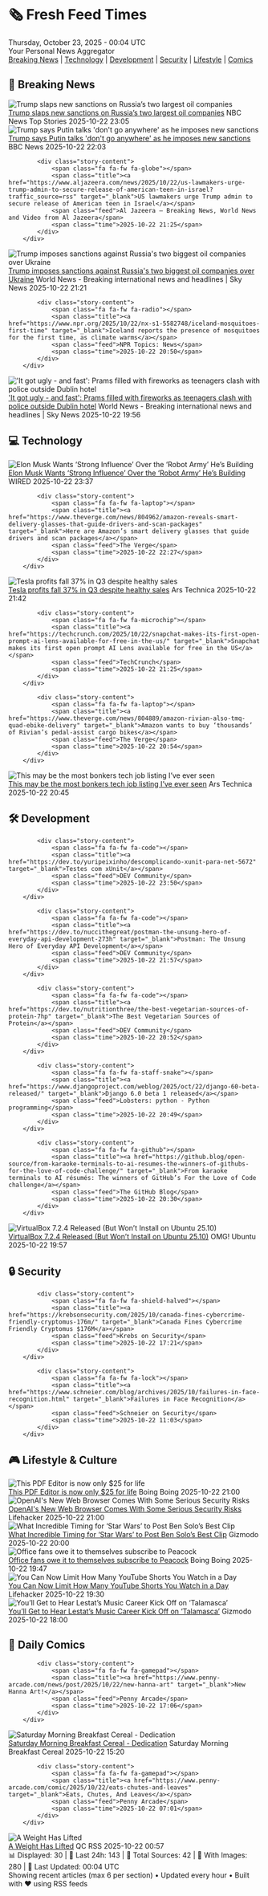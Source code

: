 <!-- Processing 54 RSS feeds at 2025-10-23 00:04:45 UTC -->
<!-- Processing: XKCD -->
<!-- Processing: Poorly Drawn Lines -->
<!-- Processing: Questionable Content -->
<!-- Processing: Girl Genius -->
<!-- Processing: Dinosaur Comics -->
<!-- Processing: BBC World News -->
<!-- Processing: CBC News -->
<!-- Error processing https://rss.cbc.ca/lineup/topstories.xml: The read operation timed out -->
<!-- Processing: NBC News Breaking -->
<!-- Processing: Sky News World -->
<!-- Processing: WIRED -->
<!-- Processing: Dev.to -->
<!-- Processing: It's FOSS -->
<!-- Processing: DistroWatch -->
<!-- Processing: Red Hat Blog -->
<!-- Processing: GitLab Blog -->
<!-- Processing: InfoQ -->
<!-- Processing: DZone -->
<!-- Processing: Coding Horror -->
<!-- Processing: Lifehacker -->
<!-- Processing: Boing Boing -->
<!-- Processing: Krebs on Security -->
<!-- Generated 6 new posts out of 21 feeds processed -->
<div class="newspaper-header">
    <h1 class="newspaper-title">🗞️ Fresh Feed Times</h1>
    <div class="newspaper-date">Thursday, October 23, 2025 - 00:04 UTC</div>
    <div class="newspaper-subtitle">Your Personal News Aggregator</div>
</div>

<div class="newspaper-nav">
    <a href="#breaking">Breaking News</a> |
    <a href="#tech">Technology</a> |
    <a href="#dev">Development</a> |
    <a href="#security">Security</a> |
    <a href="#lifestyle">Lifestyle</a> |
    <a href="#webcomics">Comics</a>
</div>

<div class="news-section breaking-news" id="breaking">
<h2 class="section-header">🚨 Breaking News</h2>
<div class="stories-container">
<div class="story">
            <img src="https://media-cldnry.s-nbcnews.com/image/upload/t_fit_1500w/mpx/2704722219/2025_10/1761174334580_nn_ksi_trump_putin_meeting_delayed_251022_1920x1080-vqvpzx.jpg" alt="Trump slaps new sanctions on Russia’s two largest oil companies" class="story-image" loading="lazy" onerror="this.style.display='none'">
            <div class="story-content">
                <span class="fa fa-fw fa-broadcast-tower"></span>
                <span class="title"><a href="https://www.nbcnews.com/nightly-news/video/trump-slaps-new-sanctions-on-russia-s-two-largest-oil-companies-250418245697" target="_blank">Trump slaps new sanctions on Russia’s two largest oil companies</a></span>
                <span class="feed">NBC News Top Stories</span>
                <span class="time">2025-10-22 23:05</span>
            </div>
        </div>
<div class="story">
            <img src="https://ichef.bbci.co.uk/ace/standard/240/cpsprodpb/1c70/live/3b154940-af84-11f0-8cf5-47a716327516.jpg" alt="Trump says Putin talks &#x27;don&#x27;t go anywhere&#x27; as he imposes new sanctions" class="story-image" loading="lazy" onerror="this.style.display='none'">
            <div class="story-content">
                <span class="fa fa-fw fa-earth-americas"></span>
                <span class="title"><a href="https://www.bbc.com/news/articles/cd6758pn6ylo?at_medium=RSS&at_campaign=rss" target="_blank">Trump says Putin talks &#x27;don&#x27;t go anywhere&#x27; as he imposes new sanctions</a></span>
                <span class="feed">BBC News</span>
                <span class="time">2025-10-22 22:03</span>
            </div>
        </div>
<div class="story">
            
            <div class="story-content">
                <span class="fa fa-fw fa-globe"></span>
                <span class="title"><a href="https://www.aljazeera.com/news/2025/10/22/us-lawmakers-urge-trump-admin-to-secure-release-of-american-teen-in-israel?traffic_source=rss" target="_blank">US lawmakers urge Trump admin to secure release of American teen in Israel</a></span>
                <span class="feed">Al Jazeera – Breaking News, World News and Video from Al Jazeera</span>
                <span class="time">2025-10-22 21:25</span>
            </div>
        </div>
<div class="story">
            <img src="https://e3.365dm.com/25/10/1920x1080/skynews-donald-trump-sanctions_7058998.jpg?20251023000042" alt="Trump imposes sanctions against Russia&#x27;s two biggest oil companies over Ukraine" class="story-image" loading="lazy" onerror="this.style.display='none'">
            <div class="story-content">
                <span class="fa fa-fw fa-satellite"></span>
                <span class="title"><a href="https://news.sky.com/story/donald-trump-imposes-sanctions-against-russias-two-biggest-oil-companies-as-frustration-grows-with-vladimir-putin-over-the-ukraine-war-13455515" target="_blank">Trump imposes sanctions against Russia&#x27;s two biggest oil companies over Ukraine</a></span>
                <span class="feed">World News - Breaking international news and headlines | Sky News</span>
                <span class="time">2025-10-22 21:21</span>
            </div>
        </div>
<div class="story">
            
            <div class="story-content">
                <span class="fa fa-fw fa-radio"></span>
                <span class="title"><a href="https://www.npr.org/2025/10/22/nx-s1-5582748/iceland-mosquitoes-first-time" target="_blank">Iceland reports the presence of mosquitoes for the first time, as climate warms</a></span>
                <span class="feed">NPR Topics: News</span>
                <span class="time">2025-10-22 20:50</span>
            </div>
        </div>
<div class="story">
            <img src="https://e3.365dm.com/25/10/1920x1080/skynews-dublin-protests_7058997.jpg?20251023000023" alt="&#x27;It got ugly - and fast&#x27;: Prams filled with fireworks as teenagers clash with police outside Dublin hotel" class="story-image" loading="lazy" onerror="this.style.display='none'">
            <div class="story-content">
                <span class="fa fa-fw fa-satellite"></span>
                <span class="title"><a href="https://news.sky.com/story/police-officers-hurt-in-second-night-of-violence-in-dublin-13455441" target="_blank">&#x27;It got ugly - and fast&#x27;: Prams filled with fireworks as teenagers clash with police outside Dublin hotel</a></span>
                <span class="feed">World News - Breaking international news and headlines | Sky News</span>
                <span class="time">2025-10-22 19:56</span>
            </div>
        </div>
</div>
</div>
<div class="news-section tech-news" id="tech">
<h2 class="section-header">💻 Technology</h2>
<div class="stories-container">
<div class="story">
            <img src="https://media.wired.com/photos/68f95e720de6419f85f31569/master/pass/GettyImages-1239416791.jpg" alt="Elon Musk Wants ‘Strong Influence’ Over the ‘Robot Army’ He’s Building" class="story-image" loading="lazy" onerror="this.style.display='none'">
            <div class="story-content">
                <span class="fa fa-fw fa-bolt"></span>
                <span class="title"><a href="https://www.wired.com/story/elon-musk-wants-strong-influence-over-the-robot-army-hes-building/" target="_blank">Elon Musk Wants ‘Strong Influence’ Over the ‘Robot Army’ He’s Building</a></span>
                <span class="feed">WIRED</span>
                <span class="time">2025-10-22 23:37</span>
            </div>
        </div>
<div class="story">
            
            <div class="story-content">
                <span class="fa fa-fw fa-laptop"></span>
                <span class="title"><a href="https://www.theverge.com/news/804962/amazon-reveals-smart-delivery-glasses-that-guide-drivers-and-scan-packages" target="_blank">Here are Amazon’s smart delivery glasses that guide drivers and scan packages</a></span>
                <span class="feed">The Verge</span>
                <span class="time">2025-10-22 22:27</span>
            </div>
        </div>
<div class="story">
            <img src="https://cdn.arstechnica.net/wp-content/uploads/2025/06/tesladown-500x500.jpg" alt="Tesla profits fall 37% in Q3 despite healthy sales" class="story-image" loading="lazy" onerror="this.style.display='none'">
            <div class="story-content">
                <span class="fa fa-fw fa-cog"></span>
                <span class="title"><a href="https://arstechnica.com/cars/2025/10/tesla-profits-fall-37-in-q3-despite-healthy-sales/" target="_blank">Tesla profits fall 37% in Q3 despite healthy sales</a></span>
                <span class="feed">Ars Technica</span>
                <span class="time">2025-10-22 21:42</span>
            </div>
        </div>
<div class="story">
            
            <div class="story-content">
                <span class="fa fa-fw fa-microchip"></span>
                <span class="title"><a href="https://techcrunch.com/2025/10/22/snapchat-makes-its-first-open-prompt-ai-lens-available-for-free-in-the-us/" target="_blank">Snapchat makes its first open prompt AI Lens available for free in the US</a></span>
                <span class="feed">TechCrunch</span>
                <span class="time">2025-10-22 21:25</span>
            </div>
        </div>
<div class="story">
            
            <div class="story-content">
                <span class="fa fa-fw fa-laptop"></span>
                <span class="title"><a href="https://www.theverge.com/news/804889/amazon-rivian-also-tmq-quad-ebike-delivery" target="_blank">Amazon wants to buy ‘thousands’ of Rivian’s pedal-assist cargo bikes</a></span>
                <span class="feed">The Verge</span>
                <span class="time">2025-10-22 20:54</span>
            </div>
        </div>
<div class="story">
            <img src="https://cdn.arstechnica.net/wp-content/uploads/2025/10/GettyImages-1149297973-500x500-1761164122.jpg" alt="This may be the most bonkers tech job listing I’ve ever seen" class="story-image" loading="lazy" onerror="this.style.display='none'">
            <div class="story-content">
                <span class="fa fa-fw fa-cog"></span>
                <span class="title"><a href="https://arstechnica.com/culture/2025/10/the-tech-ceo-who-would-eat-dog-poop-if-it-means-winning/" target="_blank">This may be the most bonkers tech job listing I’ve ever seen</a></span>
                <span class="feed">Ars Technica</span>
                <span class="time">2025-10-22 20:45</span>
            </div>
        </div>
</div>
</div>
<div class="news-section dev-news" id="dev">
<h2 class="section-header">🛠️ Development</h2>
<div class="stories-container">
<div class="story">
            
            <div class="story-content">
                <span class="fa fa-fw fa-code"></span>
                <span class="title"><a href="https://dev.to/yuripeixinho/descomplicando-xunit-para-net-5672" target="_blank">Testes com xUnit</a></span>
                <span class="feed">DEV Community</span>
                <span class="time">2025-10-22 23:50</span>
            </div>
        </div>
<div class="story">
            
            <div class="story-content">
                <span class="fa fa-fw fa-code"></span>
                <span class="title"><a href="https://dev.to/nuccithegreat/postman-the-unsung-hero-of-everyday-api-development-273h" target="_blank">Postman: The Unsung Hero of Everyday API Development</a></span>
                <span class="feed">DEV Community</span>
                <span class="time">2025-10-22 21:57</span>
            </div>
        </div>
<div class="story">
            
            <div class="story-content">
                <span class="fa fa-fw fa-code"></span>
                <span class="title"><a href="https://dev.to/nutritionthree/the-best-vegetarian-sources-of-protein-7hp" target="_blank">The Best Vegetarian Sources of Protein</a></span>
                <span class="feed">DEV Community</span>
                <span class="time">2025-10-22 20:52</span>
            </div>
        </div>
<div class="story">
            
            <div class="story-content">
                <span class="fa fa-fw fa-staff-snake"></span>
                <span class="title"><a href="https://www.djangoproject.com/weblog/2025/oct/22/django-60-beta-released/" target="_blank">Django 6.0 beta 1 released</a></span>
                <span class="feed">Lobsters: python - Python programming</span>
                <span class="time">2025-10-22 20:49</span>
            </div>
        </div>
<div class="story">
            
            <div class="story-content">
                <span class="fa fa-fw fa-github"></span>
                <span class="title"><a href="https://github.blog/open-source/from-karaoke-terminals-to-ai-resumes-the-winners-of-githubs-for-the-love-of-code-challenge/" target="_blank">From karaoke terminals to AI résumés: The winners of GitHub’s For the Love of Code challenge</a></span>
                <span class="feed">The GitHub Blog</span>
                <span class="time">2025-10-22 20:30</span>
            </div>
        </div>
<div class="story">
            <img src="https://i0.wp.com/www.omgubuntu.co.uk/wp-content/uploads/2025/09/virtualbox-logo-on-white.jpg?resize=406%2C232&amp;ssl=1" alt="VirtualBox 7.2.4 Released (But Won’t Install on Ubuntu 25.10)" class="story-image" loading="lazy" onerror="this.style.display='none'">
            <div class="story-content">
                <span class="fa fa-fw fa-ubuntu"></span>
                <span class="title"><a href="https://www.omgubuntu.co.uk/2025/10/virtualbox-7-2-4-release-libxml2-error-ubuntu-25-10" target="_blank">VirtualBox 7.2.4 Released (But Won’t Install on Ubuntu 25.10)</a></span>
                <span class="feed">OMG! Ubuntu</span>
                <span class="time">2025-10-22 19:57</span>
            </div>
        </div>
</div>
</div>
<div class="news-section security-news" id="security">
<h2 class="section-header">🔒 Security</h2>
<div class="stories-container">
<div class="story">
            
            <div class="story-content">
                <span class="fa fa-fw fa-shield-halved"></span>
                <span class="title"><a href="https://krebsonsecurity.com/2025/10/canada-fines-cybercrime-friendly-cryptomus-176m/" target="_blank">Canada Fines Cybercrime Friendly Cryptomus $176M</a></span>
                <span class="feed">Krebs on Security</span>
                <span class="time">2025-10-22 17:21</span>
            </div>
        </div>
<div class="story">
            
            <div class="story-content">
                <span class="fa fa-fw fa-lock"></span>
                <span class="title"><a href="https://www.schneier.com/blog/archives/2025/10/failures-in-face-recognition.html" target="_blank">Failures in Face Recognition</a></span>
                <span class="feed">Schneier on Security</span>
                <span class="time">2025-10-22 11:03</span>
            </div>
        </div>
</div>
</div>
<div class="news-section lifestyle-news" id="lifestyle">
<h2 class="section-header">🎮 Lifestyle & Culture</h2>
<div class="stories-container">
<div class="story">
            <img src="https://i0.wp.com/boingboing.net/wp-content/uploads/2025/10/PDF-Converter-Editor.jpg?fit=1200%2C800&amp;quality=60&amp;ssl=1" alt="This PDF Editor is now only $25 for life" class="story-image" loading="lazy" onerror="this.style.display='none'">
            <div class="story-content">
                <span class="fa fa-fw fa-arrow-right"></span>
                <span class="title"><a href="https://boingboing.net/2025/10/22/this-pdf-editor-is-now-only-25-for-life.html" target="_blank">This PDF Editor is now only $25 for life</a></span>
                <span class="feed">Boing Boing</span>
                <span class="time">2025-10-22 21:00</span>
            </div>
        </div>
<div class="story">
            <img src="https://lifehacker.com/imagery/articles/01K86PZ6Z797NMX3THWRPX0VAK/hero-image.jpg" alt="OpenAI&#x27;s New Web Browser Comes With Some Serious Security Risks" class="story-image" loading="lazy" onerror="this.style.display='none'">
            <div class="story-content">
                <span class="fa fa-fw fa-life-ring"></span>
                <span class="title"><a href="https://lifehacker.com/tech/what-to-know-about-openais-new-chatgpt-web-browser?utm_medium=RSS" target="_blank">OpenAI&#x27;s New Web Browser Comes With Some Serious Security Risks</a></span>
                <span class="feed">Lifehacker</span>
                <span class="time">2025-10-22 21:00</span>
            </div>
        </div>
<div class="story">
            <img src="https://gizmodo.com/app/uploads/2025/10/Ben-Solo-Rey-Rise-of-Skywalker-1280x853.jpg" alt="What Incredible Timing for ‘Star Wars’ to Post Ben Solo’s Best Clip" class="story-image" loading="lazy" onerror="this.style.display='none'">
            <div class="story-content">
                <span class="fa fa-fw fa-computer"></span>
                <span class="title"><a href="https://gizmodo.com/star-wars-ben-solo-movie-youtube-clip-2000675618" target="_blank">What Incredible Timing for ‘Star Wars’ to Post Ben Solo’s Best Clip</a></span>
                <span class="feed">Gizmodo</span>
                <span class="time">2025-10-22 20:00</span>
            </div>
        </div>
<div class="story">
            <img src="https://i0.wp.com/boingboing.net/wp-content/uploads/2025/10/pcocklogo.webp?fit=320%2C320&amp;quality=55&amp;ssl=1" alt="Office fans owe it to themselves subscribe to Peacock" class="story-image" loading="lazy" onerror="this.style.display='none'">
            <div class="story-content">
                <span class="fa fa-fw fa-arrow-right"></span>
                <span class="title"><a href="https://boingboing.net/2025/10/22/office-fans-owe-it-to-themselves-subscribe-to-meet-the-man-who-inspired-the-creation-of-homer-simpson.html" target="_blank">Office fans owe it to themselves subscribe to Peacock</a></span>
                <span class="feed">Boing Boing</span>
                <span class="time">2025-10-22 19:47</span>
            </div>
        </div>
<div class="story">
            <img src="https://lifehacker.com/imagery/articles/01K86HEEV4RQYJDEHXN6QQ82K4/hero-image.png" alt="You Can Now Limit How Many YouTube Shorts You Watch in a Day" class="story-image" loading="lazy" onerror="this.style.display='none'">
            <div class="story-content">
                <span class="fa fa-fw fa-life-ring"></span>
                <span class="title"><a href="https://lifehacker.com/tech/youtube-shorts-limit-added?utm_medium=RSS" target="_blank">You Can Now Limit How Many YouTube Shorts You Watch in a Day</a></span>
                <span class="feed">Lifehacker</span>
                <span class="time">2025-10-22 19:30</span>
            </div>
        </div>
<div class="story">
            <img src="https://gizmodo.com/app/uploads/2025/10/the-vampire-lestat-interview-with-the-vampire-season-3-1280x853.jpg" alt="You’ll Get to Hear Lestat’s Music Career Kick Off on ‘Talamasca’" class="story-image" loading="lazy" onerror="this.style.display='none'">
            <div class="story-content">
                <span class="fa fa-fw fa-computer"></span>
                <span class="title"><a href="https://gizmodo.com/talamasca-lestat-music-easter-egg-interview-with-the-vampire-2000675556" target="_blank">You’ll Get to Hear Lestat’s Music Career Kick Off on ‘Talamasca’</a></span>
                <span class="feed">Gizmodo</span>
                <span class="time">2025-10-22 18:00</span>
            </div>
        </div>
</div>
</div>
<div class="news-section webcomics-section" id="webcomics">
<h2 class="section-header">🎨 Daily Comics</h2>
<div class="stories-container">
<div class="story">
            
            <div class="story-content">
                <span class="fa fa-fw fa-gamepad"></span>
                <span class="title"><a href="https://www.penny-arcade.com/news/post/2025/10/22/new-hanna-art" target="_blank">New Hanna Art!</a></span>
                <span class="feed">Penny Arcade</span>
                <span class="time">2025-10-22 17:06</span>
            </div>
        </div>
<div class="story">
            <img src="https://www.smbc-comics.com/comics/1761110133-20251022.png" alt="Saturday Morning Breakfast Cereal - Dedication" class="story-image" loading="lazy" onerror="this.style.display='none'">
            <div class="story-content">
                <span class="fa fa-fw fa-smile"></span>
                <span class="title"><a href="https://www.smbc-comics.com/comic/dedication" target="_blank">Saturday Morning Breakfast Cereal - Dedication</a></span>
                <span class="feed">Saturday Morning Breakfast Cereal</span>
                <span class="time">2025-10-22 15:20</span>
            </div>
        </div>
<div class="story">
            
            <div class="story-content">
                <span class="fa fa-fw fa-gamepad"></span>
                <span class="title"><a href="https://www.penny-arcade.com/comic/2025/10/22/eats-chutes-and-leaves" target="_blank">Eats, Chutes, And Leaves</a></span>
                <span class="feed">Penny Arcade</span>
                <span class="time">2025-10-22 07:01</span>
            </div>
        </div>
<div class="story">
            <img src="http://www.questionablecontent.net/comics/5684.png" alt="A Weight Has Lifted" class="story-image" loading="lazy" onerror="this.style.display='none'">
            <div class="story-content">
                <span class="fa fa-fw fa-music"></span>
                <span class="title"><a href="http://questionablecontent.net/view.php?comic=5684" target="_blank">A Weight Has Lifted</a></span>
                <span class="feed">QC RSS</span>
                <span class="time">2025-10-22 00:57</span>
            </div>
        </div>
</div>
</div>

<div class="newspaper-footer">
    <div class="stats">
        📊 Displayed: 30 | 📅 Last 24h: 143 | 📡 Total Sources: 42 | 📸 With Images: 280 |
        🔄 Last Updated: 00:04 UTC
    </div>
    <div class="footer-note">
        Showing recent articles (max 6 per section) • Updated every hour • Built with ❤️ using RSS feeds
    </div>
</div>
